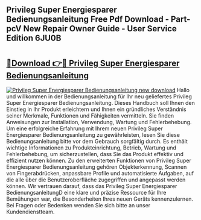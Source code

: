 ## Privileg Super Energiesparer Bedienungsanleitung Free Pdf Download - Part-pcV New Repair Owner Guide - User Service Edition 6JU0B

# <h2><a href="http://df5jsm.blite.top/?on=Privileg+Super+Energiesparer+Bedienungsanleitung">🔗Download 👉🔴 Privileg Super Energiesparer Bedienungsanleitung</a></h2>

[![Privileg Super Energiesparer Bedienungsanleitung new download](https://i.imgur.com/lujVjoI.png)](http://df5jsm.blite.top/?on=Privileg+Super+Energiesparer+Bedienungsanleitung)
Hallo und willkommen in der Bedienungsanleitung für Ihr neu geliefertes Privileg Super Energiesparer Bedienungsanleitung. Dieses Handbuch soll Ihnen den Einstieg in Ihr Produkt erleichtern und Ihnen ein gründliches Verständnis seiner Merkmale, Funktionen und Fähigkeiten vermitteln. Sie finden Anweisungen zur Installation, Verwendung, Wartung und Fehlerbehebung. Um eine erfolgreiche Erfahrung mit Ihrem neuen Privileg Super Energiesparer Bedienungsanleitung zu gewährleisten, lesen Sie diese Bedienungsanleitung bitte vor dem Gebrauch sorgfältig durch. Es enthält wichtige Informationen zu Produkteinrichtung, Betrieb, Wartung und Fehlerbehebung, um sicherzustellen, dass Sie das Produkt effektiv und effizient nutzen können. Zu den erweiterten Funktionen von Privileg Super Energiesparer Bedienungsanleitung gehören Objekterkennung, Scannen von Fingerabdrücken, anpassbare Profile und automatisierte Aufgaben, auf die alle über die Benutzeroberfläche zugegriffen und angepasst werden können. Wir vertrauen darauf, dass das Privileg Super Energiesparer BedienungsanleitungD eine klare und präzise Ressource für Ihre Bemühungen war, die Besonderheiten Ihres neuen Geräts kennenzulernen. Bei Fragen oder Bedenken wenden Sie sich bitte an unser Kundendienstteam.
